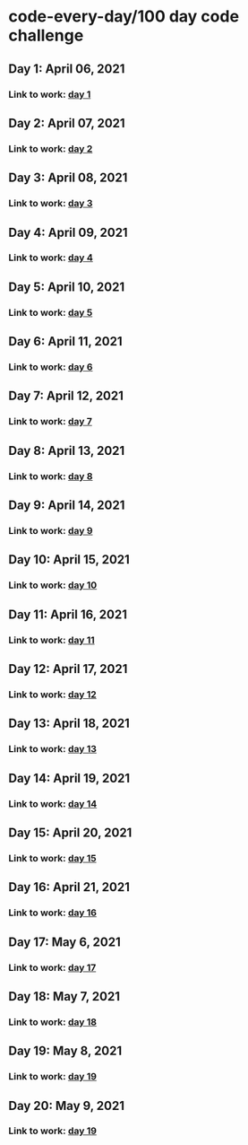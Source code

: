 # code-every-day/100 day code challenge

## Day 1: April 06, 2021

### Link to work: [day 1](https://github.com/jjcrab/code-every-day/blob/main/log.md#day-1-april-06-2021)

## Day 2: April 07, 2021

### Link to work: [day 2](https://github.com/jjcrab/code-every-day/blob/main/log.md#day-2-april-07-2021)

## Day 3: April 08, 2021

### Link to work: [day 3](https://github.com/jjcrab/code-every-day/blob/main/log.md#day-3-april-08-2021)

## Day 4: April 09, 2021

### Link to work: [day 4](https://github.com/jjcrab/code-every-day/blob/main/log.md#day-4-april-09-2021)

## Day 5: April 10, 2021

### Link to work: [day 5](https://github.com/jjcrab/code-every-day/blob/main/log.md#day-5-april-10-2021)

## Day 6: April 11, 2021

### Link to work: [day 6](https://github.com/jjcrab/code-every-day/blob/main/log.md#day-6-april-11-2021)

## Day 7: April 12, 2021

### Link to work: [day 7](https://github.com/jjcrab/code-every-day/blob/main/log.md#day-7-april-12-2021)

## Day 8: April 13, 2021

### Link to work: [day 8](https://github.com/jjcrab/code-every-day/blob/main/log.md#day-8-april-13-2021)

## Day 9: April 14, 2021

### Link to work: [day 9](https://github.com/jjcrab/code-every-day/blob/main/log.md#day-9-april-14-2021)

## Day 10: April 15, 2021

### Link to work: [day 10](https://github.com/jjcrab/code-every-day/blob/main/log.md#day-10-april-15-2021)

## Day 11: April 16, 2021

### Link to work: [day 11](https://github.com/jjcrab/code-every-day/blob/main/log.md#day-11-april-16-2021)

## Day 12: April 17, 2021

### Link to work: [day 12](https://github.com/jjcrab/code-every-day/blob/main/log.md#day-12-april-17-2021)

## Day 13: April 18, 2021

### Link to work: [day 13](https://github.com/jjcrab/code-every-day/blob/main/log.md#day-13-april-18-2021)

## Day 14: April 19, 2021

### Link to work: [day 14](https://github.com/jjcrab/code-every-day/blob/main/log.md#day-14-april-19-2021)

## Day 15: April 20, 2021

### Link to work: [day 15](https://github.com/jjcrab/code-every-day/blob/main/log.md#day-15-april-20-2021)

## Day 16: April 21, 2021

### Link to work: [day 16](https://github.com/jjcrab/code-every-day/blob/main/log.md#day-16-april-21-2021)

## Day 17: May 6, 2021

### Link to work: [day 17](https://github.com/jjcrab/code-every-day/blob/main/log.md#day-17-may-6-2021)

## Day 18: May 7, 2021

### Link to work: [day 18](https://github.com/jjcrab/code-every-day/blob/main/log.md#day-18-may-7-2021)

## Day 19: May 8, 2021

### Link to work: [day 19](https://github.com/jjcrab/code-every-day/blob/main/log.md#day-19-may-8-2021)

## Day 20: May 9, 2021

### Link to work: [day 19](https://github.com/jjcrab/code-every-day/blob/main/log.md#day-19-may-9-2021)
